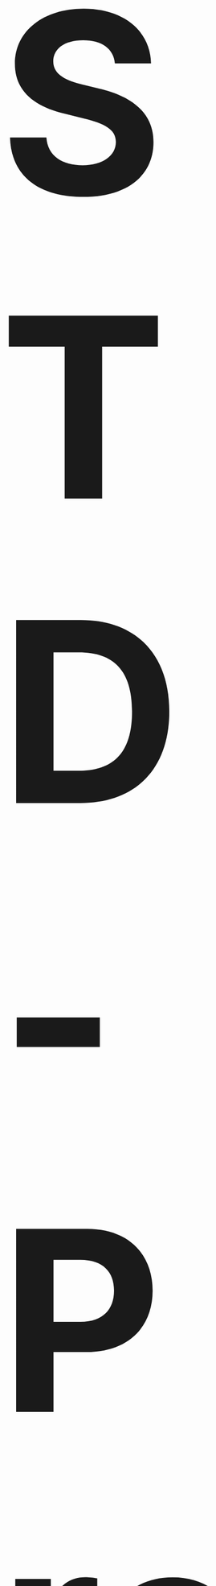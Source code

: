 <h1 id='top' style="font-size:500px;">STD-Program</h1>
This repository is a project in Computer Programming, Faculty of Information Technology King Mongkut's Institute of Technology Ladkrabang (IT KMITL).<br><br>

[<img src="https://cdn-images-1.medium.com/max/1600/1*l7YOTunPSOeF-p7VIcAlRg.jpeg">](http://www.it.kmitl.ac.th)
<br><br>

[![obj](https://img.shields.io/badge/Goto-Objective-red.svg)](#obj)
[![abs](https://img.shields.io/badge/Goto-Abstract-green.svg)](#abs)
[![author](https://img.shields.io/badge/Goto-Author-pink.svg)](#author)<br>

<h2 id='obj'>Objective :dart:</h2> 
Project นี้มีวัตถุประสงค์จัดทำขึ้นเพื่อให้บุคลากรทางการศึกษา เช่น ครู นักเรียน สามารถใช้งานโปรแกรมในการเพิ่มประสิทธิภาพในการเก็บข้อมูลทางการศึกษา เช่น คะแนนรายวิชาต่างๆ แสดงออกมาในรูปแบบ ค่าเฉลี่ย คะแนนสูงสุด-ตํ่าสุดรายวิชา และ ผลรวมคะแนนทั้งหมดในรูปแบบค่าเฉลี่ย และคะแนนสูงสุด-ตํ่าสุดของคะแนนรวม<br><br>



<h2 id='abs'>Abstract :key:</h2>
  บทคัดย่อจ้า
<br>


<h2 id='author'>Author :notebook_with_decorative_cover:</h2>

|<img src="src/img-member/guitar.jpg" width="120px" height="115px">|<img src="src/img-member/job.jpg" width="120px" height="130px">|<img src="src/img-member/antz.jpg" width="120px" height="120px">|<img src="src/img-member/jinny.jpg" width="120px" height="100px">|
|:---:|:---:|:---:|:---:|
|[ZeroHX](https://github.com/ZeroHX)|[Thawornch](https://github.com/Thawornch)|[AnTznimalz](https://github.com/AnTznimalz)|[jinnygym](https://github.com/jinnygym)|
|นายจักรวาล<br>อินทรัตน์ชัยกิจ<br>-61070023-|นายถาวร<br>เฉลิม<br>-61070064-|นายธัชพันธุ์<br>อภิวิชญ์ชลชาติ<br>-61070085-|นางสาวศุภิสรา<br>ชีวนันทพร<br>-61070230-|

[![forthebadge](https://forthebadge.com/images/badges/made-with-c.svg)](https://forthebadge.com)


[![top](https://img.shields.io/badge/Goto-top-orange.svg?style=for-the-badge)](#top)
